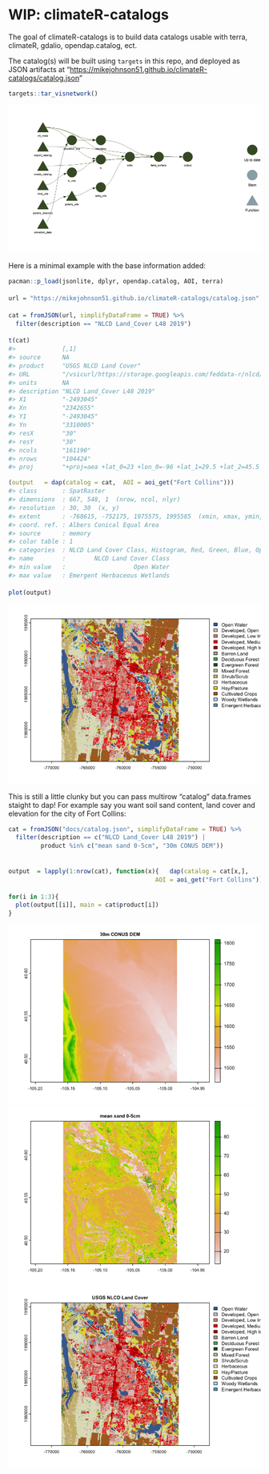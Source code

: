 
<!-- README.md is generated from README.Rmd. Please edit that file -->

# WIP: climateR-catalogs

<!-- badges: start -->
<!-- badges: end -->

The goal of climateR-catalogs is to build data catalogs usable with
terra, climateR, gdalio, opendap.catalog, ect.

The catalog(s) will be built using `targets` in this repo, and deployed
as JSON artifacts at
“<https://mikejohnson51.github.io/climateR-catalogs/catalog.json>”

``` r
targets::tar_visnetwork()
```

![](README_files/figure-gfm/unnamed-chunk-2-1.png)<!-- -->

Here is a minimal example with the base information added:

``` r
pacman::p_load(jsonlite, dplyr, opendap.catalog, AOI, terra)

url = "https://mikejohnson51.github.io/climateR-catalogs/catalog.json"

cat = fromJSON(url, simplifyDataFrame = TRUE) %>% 
  filter(description == "NLCD Land_Cover L48 2019")

t(cat)
#>             [,1]                                                                                                 
#> source      NA                                                                                                   
#> product     "USGS NLCD Land Cover"                                                                               
#> URL         "/vsicurl/https://storage.googleapis.com/feddata-r/nlcd/2019_Land_Cover_L48.tif"                     
#> units       NA                                                                                                   
#> description "NLCD Land_Cover L48 2019"                                                                           
#> X1          "-2493045"                                                                                           
#> Xn          "2342655"                                                                                            
#> Y1          "-2493045"                                                                                           
#> Yn          "3310005"                                                                                            
#> resX        "30"                                                                                                 
#> resY        "30"                                                                                                 
#> ncols       "161190"                                                                                             
#> nrows       "104424"                                                                                             
#> proj        "+proj=aea +lat_0=23 +lon_0=-96 +lat_1=29.5 +lat_2=45.5 +x_0=0 +y_0=0 +datum=WGS84 +units=m +no_defs"
```

``` r
(output   = dap(catalog = cat,  AOI = aoi_get("Fort Collins")))
#> class       : SpatRaster 
#> dimensions  : 667, 548, 1  (nrow, ncol, nlyr)
#> resolution  : 30, 30  (x, y)
#> extent      : -768615, -752175, 1975575, 1995585  (xmin, xmax, ymin, ymax)
#> coord. ref. : Albers Conical Equal Area 
#> source      : memory 
#> color table : 1 
#> categories  : NLCD Land Cover Class, Histogram, Red, Green, Blue, Opacity 
#> name        :        NLCD Land Cover Class 
#> min value   :                   Open Water 
#> max value   : Emergent Herbaceous Wetlands

plot(output)
```

![](README_files/figure-gfm/unnamed-chunk-3-1.png)<!-- -->

This is still a little clunky but you can pass multirow “catalog”
data.frames staight to dap! For example say you want soil sand content,
land cover and elevation for the city of Fort Collins:

``` r
cat = fromJSON("docs/catalog.json", simplifyDataFrame = TRUE) %>% 
  filter(description == c("NLCD Land_Cover L48 2019") |
         product %in% c("mean sand 0-5cm", "30m CONUS DEM"))


output  = lapply(1:nrow(cat), function(x){   dap(catalog = cat[x,],  
                                         AOI = aoi_get("Fort Collins")) })

for(i in 1:3){
  plot(output[[i]], main = cat$product[i])  
}   
```

![](README_files/figure-gfm/unnamed-chunk-4-1.png)<!-- -->![](README_files/figure-gfm/unnamed-chunk-4-2.png)<!-- -->![](README_files/figure-gfm/unnamed-chunk-4-3.png)<!-- -->
